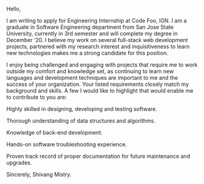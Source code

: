Hello,

I am writing to apply for Engineering Internship at Code Foo, IGN. I am a graduate in Software Engineering department from San Jose State University, currently in 3rd semester and will complete my degree in December ‘20. I believe my work on several full-stack web development projects, partnered with my research interest and inquisitiveness to learn new technologies makes me a strong candidate for this position.

I enjoy being challenged and engaging with projects that require me to work outside my comfort and knowledge set, as continuing to learn new languages and development techniques are important to me and the success of your organization. Your listed requirements closely match my background and skills. A few I would like to highlight that would enable me to contribute to you are:

Highly skilled in designing, developing and testing software.

Thorough understanding of data structures and algorithms.

Knowledge of back-end development.

Hands-on software troubleshooting experience.

Proven track record of proper documentation for future maintenance and upgrades.

Sincerely,
Shivang Mistry.
